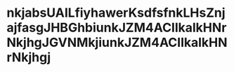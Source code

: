 # nkjabsUAILfiyhawerKsdfsfnkLHsZnjajfasgJHBGhbiunkJZM4ACIlkalkHNrNkjhgJGVNMkjiunkJZM4ACIlkalkHNrNkjhgj
